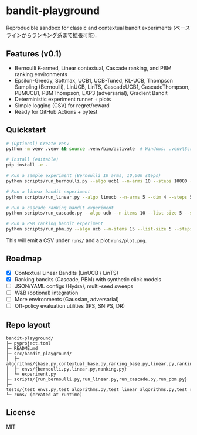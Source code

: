 # bandit-playground

Reproducible sandbox for classic and contextual bandit experiments (ベースラインからランキング系まで拡張可能).

## Features (v0.1)
- Bernoulli K-armed, Linear contextual, Cascade ranking, and PBM ranking environments
- Epsilon-Greedy, Softmax, UCB1, UCB-Tuned, KL-UCB, Thompson Sampling (Bernoulli), LinUCB, LinTS, CascadeUCB1, CascadeThompson, PBMUCB1, PBMThompson, EXP3 (adversarial), Gradient Bandit
- Deterministic experiment runner + plots
- Simple logging (CSV) for regret/reward
- Ready for GitHub Actions + pytest

## Quickstart
```bash
# (Optional) Create venv
python -m venv .venv && source .venv/bin/activate  # Windows: .venv\Scripts\activate

# Install (editable)
pip install -e .

# Run a sample experiment (Bernoulli 10 arms, 10,000 steps)
python scripts/run_bernoulli.py --algo ucb1 --n-arms 10 --steps 10000 --seed 42

# Run a linear bandit experiment
python scripts/run_linear.py --algo linucb --n-arms 5 --dim 4 --steps 5000 --seed 0

# Run a cascade ranking bandit experiment
python scripts/run_cascade.py --algo ucb --n-items 10 --list-size 5 --steps 10000 --seed 0

# Run a PBM ranking bandit experiment
python scripts/run_pbm.py --algo ucb --n-items 15 --list-size 5 --steps 15000 --seed 0
```

This will emit a CSV under `runs/` and a plot `runs/plot.png`.

## Roadmap
- [x] Contextual Linear Bandits (LinUCB / LinTS)
- [x] Ranking bandits (Cascade, PBM) with synthetic click models
- [ ] JSON/YAML configs (Hydra), multi-seed sweeps
- [ ] W&B (optional) integration
- [ ] More environments (Gaussian, adversarial)
- [ ] Off-policy evaluation utilities (IPS, SNIPS, DR)

## Repo layout
```
bandit-playground/
├─ pyproject.toml
├─ README.md
├─ src/bandit_playground/
│  ├─ algorithms/{base.py,contextual_base.py,ranking_base.py,linear.py,ranking_cascade.py,...}
│  ├─ envs/{bernoulli.py,linear.py,ranking.py}
│  └─ experiment.py
├─ scripts/{run_bernoulli.py,run_linear.py,run_cascade.py,run_pbm.py}
├─ tests/{test_envs.py,test_algorithms.py,test_linear_algorithms.py,test_ranking_algorithms.py}
└─ runs/ (created at runtime)
```

## License
MIT
